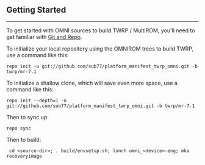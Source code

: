 ## Getting Started ##
---------------

To get started with OMNI sources to build TWRP / MultiROM, you'll need to get
familiar with [Git and Repo](https://source.android.com/source/using-repo.html).

To initialize your local repository using the OMNIROM trees to build TWRP, use a command like this:

    repo init -u git://github.com/sub77/platform_manifest_twrp_omni.git -b twrp/mr-7.1
    
To initialize a shallow clone, which will save even more space, use a command like this:

    repo init --depth=1 -u git://github.com/sub77/platform_manifest_twrp_omni.git -b twrp/mr-7.1

Then to sync up:

    repo sync

Then to build:

     cd <source-dir>; . build/envsetup.sh; lunch omni_<device>-eng; mka recoveryimage
